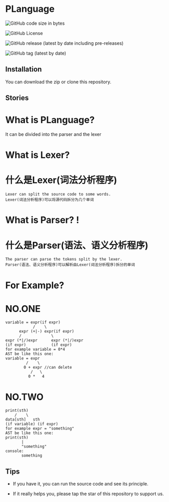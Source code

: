# PLanguage

![GitHub code size in bytes](https://img.shields.io/github/languages/code-size/Mhc-Inc/PLanguage)

![GitHub License](https://img.shields.io/github/license/Mhc-Inc/PLanguage)

![GitHub release (latest by date including pre-releases)](https://img.shields.io/github/v/release/Mhc-Inc/PLanguage?include_prereleases)

![GitHub tag (latest by date)](https://img.shields.io/github/v/tag/Mhc-Inc/PLanguage.svg)

Installation
---------------

You can download the zip or clone this repository.

Stories
---------------

# What is PLanguage?

It can be divided into the parser and the lexer

# What is Lexer?
# 什么是Lexer(词法分析程序)


```
Lexer can split the source code to some words.
Lexer(词法分析程序)可以将源代码拆分为几个单词
```


# What is Parser? !
# 什么是Parser(语法、语义分析程序)


```
The parser can parse the tokens split by the lexer.
Parser(语法、语义分析程序)可以解析由Lexer(词法分析程序)拆分的单词
```



# For Example?

# NO.ONE

```
variable = expr(if expr)
            /    \
      expr (+|-) expr(if expr)
      /             \
expr (*|/)expr      expr (*|/)expr
(if expr)           (if expr)
for example variable = 0*4
AST be like this one:
variable = expr
         /    \
        0 + expr //can delete
           /   \
          0 *   4 
```
          
# NO.TWO

```
print(sth)
    /    \
data[sth]   sth
(if variable) (if expr)
for example expr = "something"
AST be like this one:
print(sth)
       |
       "something"
console:
       something
```

Tips
-------

-  If you have it, you can run the source code and see its principle.

-  If it really helps you, please tap the star of this repository to support us.
